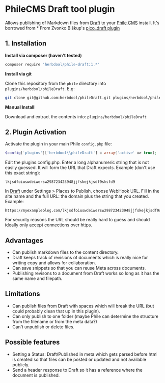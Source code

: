 PhileCMS Draft tool plugin
==========================

Allows publishing of Markdown files from [Draft](http://draftin.com) to your [Phile CMS](https://github.com/PhileCMS/Phile) install. It's borrowed from  * From Zvonko Biškup's [pico_draft plugin](https://github.com/codeforest/pico_draft)

## 1. Installation

**Install via composer (haven't tested)**

```bash
composer require "herbdool/phile-draft:1.*"
```

**Install via git**

Clone this repository from the ```phile``` directory into 
```plugins/herbdool/phileDraft```. E.g:

```bash
git clone git@github.com:herbdool/phileDraft.git plugins/herbdool/phileDraft
```

**Manual Install**

Download and extract the contents into: ```plugins/herbdool/phileDraft```

## 2. Plugin Activation

Activate the plugin in your main Phile ```config.php``` file:

```php
$config['plugins']['herbdool\\phileDraft'] = array('active' => true);
```

Edit the plugins config.php. Enter a long alphanumeric string that is not easily guessed. It will form the URL that Draft expects. Example (don't use this exact string):

    lkjsdfoiuswdeiwersw298723423948jjfskejkjsdf9sksfd9

In [Draft](http://draftin.com) under Settings > Places to Publish, choose WebHook URL. Fill in the site name and the full URL: the domain plus the string that you created. Example:

    https://myexampleblog.com/lkjsdfoiuswdeiwersw298723423948jjfskejkjsdf9sksfd9

For security reasons the URL should be really hard to guess and should ideally only accept connections over https.

## Advantages

* Can publish markdown files to the content directory.
* Draft keeps track of revisions of documents which is really nice for writing copy and allows for collaboration.
* Can save snippets so that you can reuse Meta across documents.
* Publishing revisons to a document from Draft works so long as it has the same name and filepath.

## Limitations

* Can publish files from Draft with spaces which will break the URL (but could probably clean that up in this plugin).
* Can only publish to one folder (maybe Phile can determine the structure from the filename or from the meta data?)
* Can't unpublish or delete files.

## Possible features

* Setting a Status: Draft/Published in meta which gets parsed before html is created so that files can be posted or updated and not available publicly.
* Send a header response to Draft so it has a reference where the document is published.
